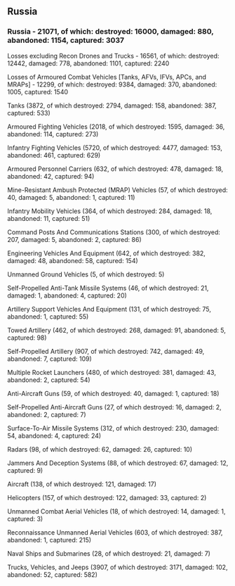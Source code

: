 
 
 ## Russia
 
 ### Russia - 21071, of which: destroyed: 16000, damaged: 880, abandoned: 1154, captured: 3037

 Losses excluding Recon Drones and Trucks - 16561, of which: destroyed: 12442, damaged: 778, abandoned: 1101, captured: 2240

 Losses of Armoured Combat Vehicles [Tanks, AFVs, IFVs, APCs, and MRAPs] - 12299, of which: destroyed: 9384, damaged: 370, abandoned: 1005, captured: 1540

 

 

 Tanks (3872, of which destroyed: 2794, damaged: 158, abandoned: 387, captured: 533)

 Armoured Fighting Vehicles (2018, of which destroyed: 1595, damaged: 36, abandoned: 114, captured: 273)

 Infantry Fighting Vehicles (5720, of which destroyed: 4477, damaged: 153, abandoned: 461, captured: 629)

 Armoured Personnel Carriers (632, of which destroyed: 478, damaged: 18, abandoned: 42, captured: 94)

 Mine-Resistant Ambush Protected (MRAP) Vehicles (57, of which destroyed: 40, damaged: 5, abandoned: 1, captured: 11)

 Infantry Mobility Vehicles (364, of which destroyed: 284, damaged: 18, abandoned: 11, captured: 51)

 Command Posts And Communications Stations (300, of which destroyed: 207, damaged: 5, abandoned: 2, captured: 86)

 Engineering Vehicles And Equipment (642, of which destroyed: 382, damaged: 48, abandoned: 58, captured: 154)

 Unmanned Ground Vehicles (5, of which destroyed: 5)

 Self-Propelled Anti-Tank Missile Systems (46, of which destroyed: 21, damaged: 1, abandoned: 4, captured: 20)

 Artillery Support Vehicles And Equipment (131, of which destroyed: 75, abandoned: 1, captured: 55)

 Towed Artillery (462, of which destroyed: 268, damaged: 91, abandoned: 5, captured: 98)

 Self-Propelled Artillery (907, of which destroyed: 742, damaged: 49, abandoned: 7, captured: 109)

 Multiple Rocket Launchers (480, of which destroyed: 381, damaged: 43, abandoned: 2, captured: 54)

 Anti-Aircraft Guns (59, of which destroyed: 40, damaged: 1, captured: 18)

 Self-Propelled Anti-Aircraft Guns (27, of which destroyed: 16, damaged: 2, abandoned: 2, captured: 7)

 Surface-To-Air Missile Systems (312, of which destroyed: 230, damaged: 54, abandoned: 4, captured: 24)

 Radars (98, of which destroyed: 62, damaged: 26, captured: 10)

 Jammers And Deception Systems (88, of which destroyed: 67, damaged: 12, captured: 9)

 Aircraft (138, of which destroyed: 121, damaged: 17)

 Helicopters (157, of which destroyed: 122, damaged: 33, captured: 2)

 Unmanned Combat Aerial Vehicles (18, of which destroyed: 14, damaged: 1, captured: 3)

 Reconnaissance Unmanned Aerial Vehicles (603, of which destroyed: 387, abandoned: 1, captured: 215)

 Naval Ships and Submarines (28, of which destroyed: 21, damaged: 7)

 Trucks, Vehicles, and Jeeps (3907, of which destroyed: 3171, damaged: 102, abandoned: 52, captured: 582)

